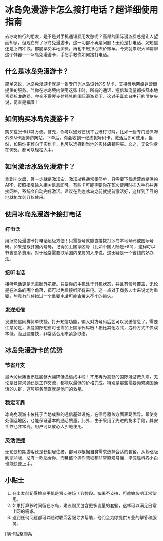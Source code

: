 # 冰岛免漫游卡怎么接打电话？超详细使用指南

去冰岛旅行的朋友，是不是对手机通讯费用发愁呢？高昂的国际漫游费总是让人望而却步。但现在有了冰岛免漫游卡，这一切都不再是问题！无论是打电话、发短信还是上网冲浪，都能享受本地资费，再也不用担心天价账单。今天就来跟大家聊聊这个神器——冰岛免漫游卡，手把手教你如何接打电话。

## 什么是冰岛免漫游卡？

简单来说，冰岛免漫游卡就是一张专门为冰岛设计的SIM卡，支持当地网络运营商提供的服务。当你在冰岛境内使用这张卡时，所有的通话、短信和流量都按照本地资费标准收费，完全不需要支付额外的国际漫游费用。这对于喜欢自由行的朋友来说，简直是福音！

## 如何购买冰岛免漫游卡？

购买这张卡非常方便。首先，你可以通过在线平台进行订购，比如一些专门提供海外SIM卡服务的网站。下单后，你会收到一张虚拟号码卡，激活后即可使用。当然，如果你更倾向于实体卡，也可以选择到当地的实体店铺购买。总之，无论你身在何处，都可以轻松入手。

## 如何激活冰岛免漫游卡？

拿到卡之后，第一步就是激活它。激活过程通常很简单，只需要下载运营商提供的APP，按照指引输入相关信息即可。有些卡可能需要你在首次使用时插入手机并连接网络，系统会自动完成激活。建议在到达冰岛之前就提前激活好，这样到了目的地就能立刻开始使用。

## 使用冰岛免漫游卡接打电话

### 打电话

用冰岛免漫游卡打电话超级方便！只需拨号就能直接拨打冰岛本地号码或国际号码。如果是拨打国内号码，记得加上国家区号（比如中国大陆是+86），这样可以节省更多费用。对于经常需要联系国内亲友的人来说，这无疑是一个省钱的好办法。

### 接听电话

接听电话更是无需额外花费。只要你的手机处于开机状态，并且有信号覆盖，无论是在冰岛的哪个角落，都可以免费接听所有来电。这一点对于商务人士来说尤为重要，毕竟有时候错过一个重要电话可能会带来不小的损失。

### 发送短信

发送短信同样简单快捷。打开短信功能，输入对方号码后就可以发送信息了。需要注意的是，发送国际短信时也需加上国家代码哦！相比其他方式，这种方式不仅成本低，而且速度快，非常适合用来紧急联络。

## 冰岛免漫游卡的优势

### 节省开支

最大的优势当然是能够大幅降低通信成本啦！不用再为高额的国际漫游费头疼，无论是日常沟通还是工作交流，都能以最低的价格完成。特别是那些需要频繁跨国通话的人群，这项服务简直就是他们的救星。

### 稳定可靠

冰岛免漫游卡依托于当地成熟的通信基础设施，在信号覆盖方面表现优异。即使身处偏远地区，也能保证基本的通话质量。此外，由于采用了先进的技术手段，其安全性也非常高，用户可以放心大胆地使用。

### 灵活便捷

无论是短期游客还是长期居住者，都可以根据自身需求选择合适的套餐。从基础版到豪华版，总有一款适合你。而且整个操作流程都非常直观易懂，即便是科技小白也能快速上手。

## 小贴士

1. 在出发前记得检查手机是否支持该卡的频段。如果不支持，可能会影响正常使用。
2. 如果打算长时间留在冰岛，建议购买包含更多流量的套餐，这样可以满足日常上网的需求。
3. 遇到任何问题都可以随时联系客服寻求帮助，他们会为你提供专业的解答和服务。

[[購卡點擊聯系](https://t.me/s/esim1088)]
